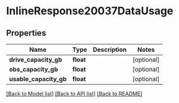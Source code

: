 # InlineResponse20037DataUsage

## Properties
Name | Type | Description | Notes
------------ | ------------- | ------------- | -------------
**drive_capacity_gb** | **float** |  | [optional] 
**obs_capacity_gb** | **float** |  | [optional] 
**usable_capacity_gb** | **float** |  | [optional] 

[[Back to Model list]](../README.md#documentation-for-models) [[Back to API list]](../README.md#documentation-for-api-endpoints) [[Back to README]](../README.md)

